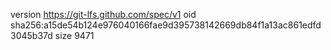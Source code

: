 version https://git-lfs.github.com/spec/v1
oid sha256:a15de54b124e976040166fae9d395738142669db84f1a13ac861edfd3045b37d
size 9471
